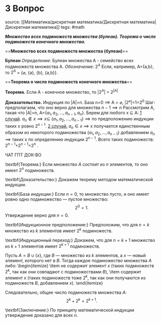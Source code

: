# 3 Вопрос 
source:  [[Математика/дискретная математика/Дискретная математика|Дискретная математика]]
tegs: #math 

***Множество всех подмножеств множества (булеан). Теорема о числе подмножеств конечного множества.***

==**Множество всех подмножеств множества (булеан)**==

**Булеан**
*Определение*: Булеан множества A - семейство всех подмножеств множества A.
*Обозначение*: $2^A$ 
Если, например, A={a,b}, то $2^A$ = {$\varnothing$, {a}, {b}, {a,b}}.

==**Теорема о числе подмножеств конечного множества**==

**Теорема.** Если A - конечное множество, то |$2^A$| = $2^{|A|}$ 

**Доказательство.** Индукция по |A|=n.
База n=0 $\implies$ A = $\varnothing$, |$2^{\varnothing}$|=1=$2^{0}$ 
Шаг: предполагаем, что оно верно для множества $n-1\implies n$ 
Рассмотрим A, такая что |A|=n, A={$a_{1},a_{2},\dots,a_{n-1},a_{n}$}. Берем для любого x $\subseteq$ A:
<u>1 случай</u>. $a_{n}\notin x \implies x \subseteq$ {$a_{1},a_{2},\dots,a_{n-1}$} $\implies$ по предположению индукции таких x ровно
$2^{n-1}$.
<u>2 случай.</u> $a_{n}\in x$ $\implies$ x получается единственным образом из некоторого подмножества {$a_{1},a_{2},\dots,a_{n-1}$} добавлением $a_{n}$ $\implies$ таких x по определению индукции $2^{n-1}$.
Всего таких подмножеств: $2^{n-1}$+$2^{n-1}$=$2^{n}$ .


ЧАТ ГПТ ДОК-ВО

\textbf{Теорема:} Если множество $A$ состоит из $n$ элементов, то оно имеет $2^n$ подмножеств.

\textbf{Доказательство:} Докажем теорему методом математической индукции.

\textbf{База индукции:} Если $n = 0$, то множество пусто, и оно имеет ровно одно подмножество — пустое множество:
$$
2^0 = 1.
$$
Утверждение верно для $n = 0$.

\textbf{Индукционное предположение:} Предположим, что для $n = k$ множество из $k$ элементов имеет $2^k$ подмножеств.

\textbf{Индукционный переход:} Докажем, что для $n = k+1$ множество из $k+1$ элементов имеет $2^{k+1}$ подмножеств.

Пусть $A = B \cup \{x\}$, где $B$ — множество из $k$ элементов, а $x$ — новый элемент, которого нет в $B$. Тогда каждое подмножество множества $A$ либо:
\begin{itemize}
    \item не содержит элемент $x$ (таких подмножеств $2^k$, так как они совпадают с подмножествами $B$),
    \item содержит элемент $x$ (таких подмножеств тоже $2^k$, так как они получаются из подмножеств $B$, добавлением $x$).
\end{itemize}

Следовательно, общее число подмножеств множества $A$:
$$
2^k + 2^k = 2^{k+1}.
$$

\textbf{Заключение:} По принципу математической индукции утверждение доказано для всех $n$.
